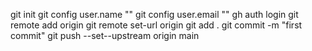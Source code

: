 git init
git config user.name ""
git config user.email ""
gh auth login 
git remote add origin
git remote set-url origin
git add .
git commit -m "first commit"
git push --set--upstream origin main
